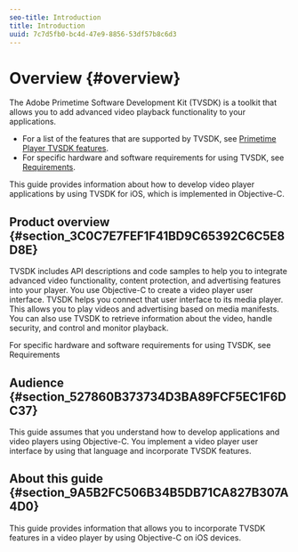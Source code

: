 ```yaml
---
seo-title: Introduction
title: Introduction
uuid: 7c7d5fb0-bc4d-47e9-8856-53df57b8c6d3
---
```


# Overview {#overview}

The Adobe Primetime Software Development Kit (TVSDK) is a toolkit that allows you to add advanced video playback functionality to your applications.

* For a list of the features that are supported by TVSDK, see [Primetime Player TVSDK features](../../ios-3x-introduction/ios-3x-overview/ios-3x-overview-of-the-player.md).
* For specific hardware and software requirements for using TVSDK, see [Requirements](../../ios-3x-introduction/ios-3x-requirements.md).

This guide provides information about how to develop video player applications by using TVSDK for iOS, which is implemented in Objective-C.

## Product overview {#section_3C0C7E7FEF1F41BD9C65392C6C5E8D8E}

TVSDK includes API descriptions and code samples to help you to integrate advanced video functionality, content protection, and advertising features into your player. You use Objective-C to create a video player user interface. TVSDK helps you connect that user interface to its media player. This allows you to play videos and advertising based on media manifests. You can also use TVSDK to retrieve information about the video, handle security, and control and monitor playback.

For specific hardware and software requirements for using TVSDK, see Requirements

## Audience {#section_527860B373734D3BA89FCF5EC1F6DC37}

This guide assumes that you understand how to develop applications and video players using Objective-C. You implement a video player user interface by using that language and incorporate TVSDK features.

## About this guide {#section_9A5B2FC506B34B5DB71CA827B307A4D0}

This guide provides information that allows you to incorporate TVSDK features in a video player by using Objective-C on iOS devices.